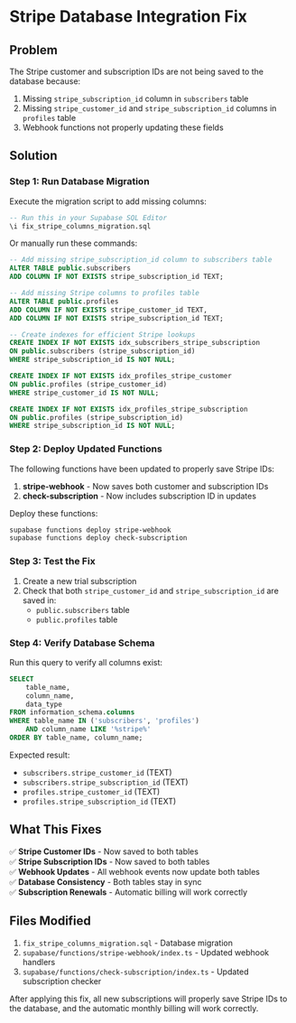 # Stripe Database Integration Fix

## Problem
The Stripe customer and subscription IDs are not being saved to the database because:
1. Missing `stripe_subscription_id` column in `subscribers` table
2. Missing `stripe_customer_id` and `stripe_subscription_id` columns in `profiles` table
3. Webhook functions not properly updating these fields

## Solution

### Step 1: Run Database Migration
Execute the migration script to add missing columns:

```sql
-- Run this in your Supabase SQL Editor
\i fix_stripe_columns_migration.sql
```

Or manually run these commands:

```sql
-- Add missing stripe_subscription_id column to subscribers table
ALTER TABLE public.subscribers 
ADD COLUMN IF NOT EXISTS stripe_subscription_id TEXT;

-- Add missing Stripe columns to profiles table
ALTER TABLE public.profiles 
ADD COLUMN IF NOT EXISTS stripe_customer_id TEXT,
ADD COLUMN IF NOT EXISTS stripe_subscription_id TEXT;

-- Create indexes for efficient Stripe lookups
CREATE INDEX IF NOT EXISTS idx_subscribers_stripe_subscription 
ON public.subscribers (stripe_subscription_id) 
WHERE stripe_subscription_id IS NOT NULL;

CREATE INDEX IF NOT EXISTS idx_profiles_stripe_customer 
ON public.profiles (stripe_customer_id) 
WHERE stripe_customer_id IS NOT NULL;

CREATE INDEX IF NOT EXISTS idx_profiles_stripe_subscription 
ON public.profiles (stripe_subscription_id) 
WHERE stripe_subscription_id IS NOT NULL;
```

### Step 2: Deploy Updated Functions
The following functions have been updated to properly save Stripe IDs:

1. **stripe-webhook** - Now saves both customer and subscription IDs
2. **check-subscription** - Now includes subscription ID in updates

Deploy these functions:
```bash
supabase functions deploy stripe-webhook
supabase functions deploy check-subscription
```

### Step 3: Test the Fix
1. Create a new trial subscription
2. Check that both `stripe_customer_id` and `stripe_subscription_id` are saved in:
   - `public.subscribers` table
   - `public.profiles` table

### Step 4: Verify Database Schema
Run this query to verify all columns exist:

```sql
SELECT 
    table_name,
    column_name,
    data_type
FROM information_schema.columns 
WHERE table_name IN ('subscribers', 'profiles') 
    AND column_name LIKE '%stripe%'
ORDER BY table_name, column_name;
```

Expected result:
- `subscribers.stripe_customer_id` (TEXT)
- `subscribers.stripe_subscription_id` (TEXT)
- `profiles.stripe_customer_id` (TEXT)
- `profiles.stripe_subscription_id` (TEXT)

## What This Fixes

✅ **Stripe Customer IDs** - Now saved to both tables  
✅ **Stripe Subscription IDs** - Now saved to both tables  
✅ **Webhook Updates** - All webhook events now update both tables  
✅ **Database Consistency** - Both tables stay in sync  
✅ **Subscription Renewals** - Automatic billing will work correctly  

## Files Modified

1. `fix_stripe_columns_migration.sql` - Database migration
2. `supabase/functions/stripe-webhook/index.ts` - Updated webhook handlers
3. `supabase/functions/check-subscription/index.ts` - Updated subscription checker

After applying this fix, all new subscriptions will properly save Stripe IDs to the database, and the automatic monthly billing will work correctly.
